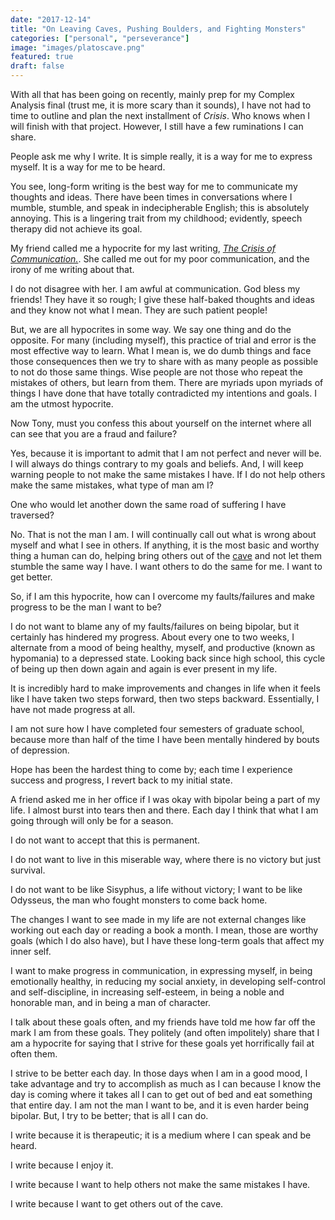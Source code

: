 ```yaml
---
date: "2017-12-14"
title: "On Leaving Caves, Pushing Boulders, and Fighting Monsters"
categories: ["personal", "perseverance"]
image: "images/platoscave.png"
featured: true
draft: false
---
```


With all that has been going on recently, mainly prep for my Complex Analysis final (trust me, it is more scary than it sounds), I have not had to time to outline and plan the next installment of <em>Crisis</em>. Who knows when I will finish with that project. However, I still have a few ruminations I can share.

People ask me why I write. It is simple really, it is a way for me to express myself. It is a way for me to be heard.

You see, long-form writing is the best way for me to communicate my thoughts and ideas. There have been times in conversations where I mumble, stumble, and speak in indecipherable English; this is absolutely annoying. This is a lingering trait from my childhood; evidently, speech therapy did not achieve its goal.

My friend called me a hypocrite for my last writing, <a href="http://theoraclenetwork.com/2017/12/07/the-crisis-of-communication/"><em>The Crisis of Communication.</em></a>. She called me out for my poor communication, and the irony of me writing about that.

I do not disagree with her. I am awful at communication. God bless my friends! They have it so rough; I give these half-baked thoughts and ideas and they know not what I mean. They are such patient people!

But, we are all hypocrites in some way. We say one thing and do the opposite. For many (including myself), this practice of trial and error is the most effective way to learn. What I mean is, we do dumb things and face those consequences then we try to share with as many people as possible to not do those same things. Wise people are not those who repeat the mistakes of others, but learn from them. There are myriads upon myriads of things I have done that have totally contradicted my intentions and goals. I am the utmost hypocrite.

Now Tony, must you confess this about yourself on the internet where all can see that you are a fraud and failure?

Yes, because it is important to admit that I am not perfect and never will be. I will always do things contrary to my goals and beliefs. And, I will keep warning people to not make the same mistakes I have. If I do not help others make the same mistakes, what type of man am I?

One who would let another down the same road of suffering I have traversed?

No. That is not the man I am. I will continually call out what is wrong about myself and what I see in others. If anything, it is the most basic and worthy thing a human can do, helping bring others out of the <a href="https://en.wikipedia.org/wiki/Allegory_of_the_Cave">cave</a> and not let them stumble the same way I have. I want others to do the same for me. I want to get better.

So, if I am this hypocrite, how can I overcome my faults/failures and make progress to be the man I want to be?

I do not want to blame any of my faults/failures on being bipolar, but it certainly has hindered my progress. About every one to two weeks, I alternate from a mood of being healthy, myself, and productive (known as hypomania) to a depressed state. Looking back since high school, this cycle of being up then down again and again is ever present in my life.

It is incredibly hard to make improvements and changes in life when it feels like I have taken two steps forward, then two steps backward. Essentially, I have not made progress at all.

I am not sure how I have completed four semesters of graduate school, because more than half of the time I have been mentally hindered by bouts of depression.

Hope has been the hardest thing to come by; each time I experience success and progress, I revert back to my initial state.

A friend asked me in her office if I was okay with bipolar being a part of my life. I almost burst into tears then and there. Each day I think that what I am going through will only be for a season.

I do not want to accept that this is permanent.

I do not want to live in this miserable way, where there is no victory but just survival.

I do not want to be like Sisyphus, a life without victory; I want to be like Odysseus, the man who fought monsters to come back home.

The changes I want to see made in my life are not external changes like working out each day or reading a book a month. I mean, those are worthy goals (which I do also have), but I have these long-term goals that affect my inner self.

I want to make progress in communication, in expressing myself, in being emotionally healthy, in reducing my social anxiety, in developing self-control and self-discipline, in increasing self-esteem, in being a noble and honorable man, and in being a man of character.

I talk about these goals often, and my friends have told me how far off the mark I am from these goals. They politely (and often impolitely) share that I am a hypocrite for saying that I strive for these goals yet horrifically fail at often them.

I strive to be better each day. In those days when I am in a good mood, I take advantage and try to accomplish as much as I can because I know the day is coming where it takes all I can to get out of bed and eat something that entire day. I am not the man I want to be, and it is even harder being bipolar. But, I try to be better; that is all I can do.

I write because it is therapeutic; it is a medium where I can speak and be heard.

I write because I enjoy it.

I write because I want to help others not make the same mistakes I have.

I write because I want to get others out of the cave.
